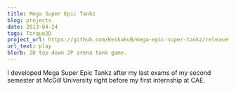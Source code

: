 ```yaml
---
title: Mega Super Epic Tankz
blog: projects
date: 2013-04-24
tags: Torque2D
project_url: https://github.com/KeikakuB/mega-epic-super-tankz/releases
url_text: play
blurb: 2D top down 2P arena tank game.
---
```

I developed Mega Super Epic Tankz after my last exams of my second semester at McGill University right before my first internship at CAE.
